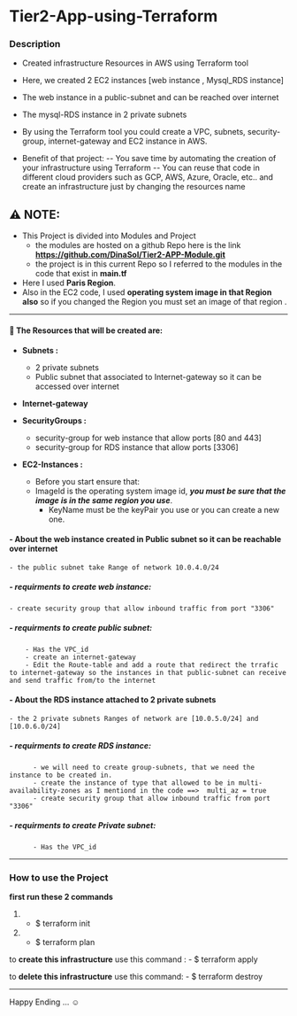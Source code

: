 # Tier2-App-using-Terraform


### Description
- Created infrastructure Resources in AWS using Terraform tool
- Here, we created 2 EC2 instances [web instance , Mysql_RDS instance]
- The web instance in a public-subnet and can be reached over internet
- The mysql-RDS instance in 2 private subnets

     
- By using the Terraform tool you could create a VPC, subnets, security-group, internet-gateway and EC2 instance in AWS.
- Benefit of that project: 
 -- You save time by automating the creation of your infrastructure using Terraform
 -- You can reuse that code in different cloud providers such as GCP, AWS, Azure, Oracle, etc.. and create an infrastructure just by changing the  resources name
	
## :warning:  NOTE:
- This Project is divided into Modules and Project
    - the modules are hosted on a github Repo here is the link     **https://github.com/DinaSol/Tier2-APP-Module.git**
    - the project is in this current Repo so I referred to the modules in the code that exist in **main.tf**
-  Here I used **Paris Region**.
- Also in the EC2 code, I used **operating system image in that Region also** so if you changed the Region you must set an image of that region .


------------


#### 📝 The Resources that will be created are:

- **Subnets :**
   - 2 private subnets 
   - Public subnet that associated to Internet-gateway so it can be accessed over internet
- **Internet-gateway**
  
- **SecurityGroups :**
	- security-group for web instance that allow ports [80 and 443]
  - security-group for RDS instance that allow ports [3306]

- **EC2-Instances :**
	- Before you start ensure that:
   - ImageId is the operating system image id, ***you must be sure that the image is in the same region you use***. 
	 - KeyName must be the keyPair you use or you can create a new one.


 #### - About the web instance created in Public subnet so it can be reachable over internet
    - the public subnet take Range of network 10.0.4.0/24
  ##### - requirments to create web instance:  
    - create security group that allow inbound traffic from port "3306"
  ##### - requirments to create public subnet:
        - Has the VPC_id 
        - create an internet-gateway 
        - Edit the Route-table and add a route that redirect the trrafic to internet-gateway so the instances in that public-subnet can receive and send traffic from/to the internet
 #### - About the RDS instance attached to 2 private subnets
    - the 2 private subnets Ranges of network are [10.0.5.0/24] and [10.0.6.0/24]
  ##### - requirments to create RDS instance:
          - we will need to create group-subnets, that we need the instance to be created in.
          - create the instance of type that allowed to be in multi-availability-zones as I mentiond in the code ==>  multi_az = true 
          - create security group that allow inbound traffic from port "3306"
  ##### - requirments to create Private subnet:
          - Has the VPC_id 


   
------------
### How to use the Project

**first run these 2 commands**
1.  -  $ terraform init
2.  -  $ terraform plan

to **create this infrastructure** use this command : 
    - $ terraform apply

to **delete this infrastructure** use this command: 
    -  $ terraform destroy

------------

Happy Ending ... :relaxed:
